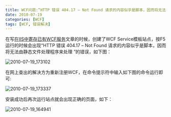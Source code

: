 ```yaml
---
title: WCF问题:“HTTP 错误 404.17 – Not Found 请求的内容似乎是脚本，因而将无法由静态文件处理程序来处理”解决方法
date: 2010-07-19
categories: [WCF]
tags: [WCF, 错误解决]
---
```


在写[在IIS中寄存已有WCF服务](http://blog.fwhyy.com/?p=23)文章的时候，创建了WCF Service模板站点，按F5运行的时候会出现“HTTP 错误 404.17 – Not Found 请求的内容似乎是脚本，因而将无法由静态文件处理程序来处理 ”的错误，如下图：

![2010-07-19_173102](http://fwhyy.com/img/post/2010-07-19_173102.png)

在网上查出的解决方为重新注册WCF，在命令提示符中输入如下图的命令运行即可:

![2010-07-19_173337](http://fwhyy.com/img/post/2010-07-19_173337.png)

安装成功后再次运行站点就会出现正确的页面，如下：

![2010-07-19_164941](http://fwhyy.com/img/post/2010-07-19_164941.png)


